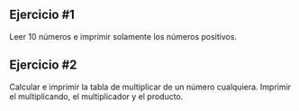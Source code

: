 ## Ejercicio #1

Leer 10 números e imprimir solamente los números positivos.


## Ejercicio #2
Calcular e imprimir la tabla de multiplicar de un número cualquiera. Imprimir el multiplicando, el multiplicador y el producto.


